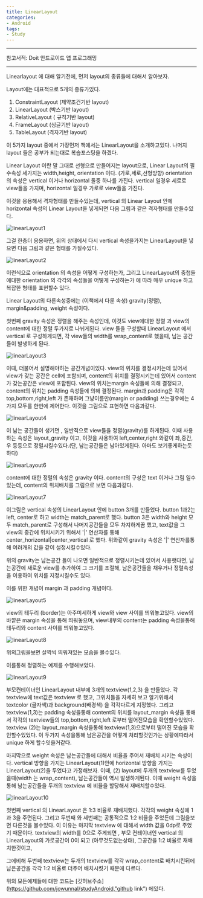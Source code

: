 ```yaml
---
title: LinearLayout
categories:
- Android
tags:
- Study
---
```


---

참고서적: Doit 안드로이드 앱 프로그래밍

---

Linearlayout 에 대해 알기전에, 먼저 layout의 종류들에 대해서 알아보자.

Layout에는 대표적으로 5개의 종류가있다.

1. ConstraintLayout (제약조건기반 layout)
2. LinearLayout (박스기반 layout)
3. RelativeLayout ( 규칙기반 layout)
4. FrameLayout (싱글기반 layout)
5. TableLayout (격자기반 layout)

이 5가지 layout 중에서 가장먼저 책에서는 LinearLayout을 소개하고있다.
나머지 layout 들은 공부가 되는대로 복습포스팅을 하겠다.

Linear Layout 이란 말 그대로 선형으로 만들어지는 layout으로, Linear Layout의 필수속성 세가지는 width,height, orientation 이다. (가로,세로,선형방향)
orientation 의 속성은 vertical 이거나 horizontal 둘중 하나를 가진다.
vertical 일경우 세로로 view들을 가지며, horizontal 일경우 가로로 view들을 가진다.

이것을 응용해서 격자형태를 만들수있는데, vertical 의 Linear Layout 안에 horizontal 속성의 Linear Layout을 넣게되면 다음 그림과 같은 격자형태를 만들수있다.

![linearLayout1](/assets/LinearLayout1.JPG)

그걸 한층더 응용하면, 위의 상태에서 다시 vertical 속성을가지는 LinearLayout을 넣으면 다음 그림과 같은 형태를 가질수있다.

![linearLayout2](/assets/LinearLayout2.JPG)

이런식으로 orientation 의 속성을 어떻게 구성하는가, 그리고 LinearLayout의 중첩들에대한 orientation 의 각각의 속성들을 어떻게 구성하는가 에 따라 매우 unique 하고 복잡한 형태를 표현할수 있다.

Linear Layout의 다른속성중에는 (이책에서 다룬 속성) gravity(정렬), margin&padding, weight 속성이다.

첫번째 gravity 속성은 정렬을 해주는 속성인데, 이것도 view에대한 정렬 과 view의 content에 대한 정렬 두가지로 나뉘게된다.
view 들을 구성할때 LinearLayout 에서 vertical 로 구성하게되면, 각 view들의 width를 wrap_content로 했을때, 남는 공간들이 발생하게 된다.

![linearLayout3](/assets/LinearLayout3.JPG)

이때, 더불어서 설명해야하는 공간개념이있다.
view의 위치를 결정시키는데 있어서 view가 갖는 공간은 cell에 포함되며,
content의 위치를 결정시키는데 있어서 content가 갖는공간은 view에 포함된다.
view의 위치는margin 속성들에 의해 결정되고, content의 위치는 padding 속성들에 의해 결정된다. margin과 padding은 각각 top,bottom,right,left 가 존재하며 그냥이름만(margin or padding) 쓰는경우에는 4가지 모두를 한번에 제어한다.
이것을 그림으로 표현하면 다음과같다.

![linearLayout4](/assets/LinearLayout4.JPG)

이 남는 공간들이 생기면 , 일반적으로 view들을 정렬(gravity)를 하게된다.
이때 사용하는 속성은 layout_gravity 이고, 이것을 사용하여 left,center,right 와같이 
좌,중간,우 등등으로 정렬시킬수있다.(단, 남는공간들은 남아있게된다. 아마도 보기좋게하는듯 하다)

![linearLayout6](/assets/LinearLayout6.JPG)

content에 대한 정렬의 속성은 gravity 이다. 
content의 구성은 text 이거나 그림 일수있는데, content의 위치배치를 그림으로 보면 다음과같다.


![linearLayout7](/assets/LinearLayout7.JPG)

이그림은 vertical 속성의 LinearLayout 안에 button 3개를 만들었다.
button 1과2는 left, center로 하고 width는 match_parent로 했다.
button 3은 width와 height 모두 match_parent로 구성해서 나머지공간들을 모두 차지하게끔 했고, text값을 그 view의 중간에 위치시키기 위해서 '|' 연산자를 통해 center_horizontal|center_vertical 로 했다. 
위와같이 gravity 속성은 '|' 연산자를통해 여러개의 값을 같이 설정시킬수있다.

위의 gravity는 남는공간 들이 나오면 일반적으로 정렬시키는데 있어서 사용햇다면,
남는공간에 새로운 view를 추가하여 그 크기를 조절해, 남은공간들을 채우거나 정렬속성을 이용하여 위치를 지정시킬수도 있다.

이를 위한 개념이 margin 과 padding  개념이다.

![linearLayout5](/assets/LinearLayout5.JPG)

view의 테두리 (border)는 아주미세하게 view와 view 사이를 띄워놓고있다.
view의 바깥은 margin 속성을 통해 띄워놓으며, view내부의 content는 padding 속성을통해
테두리와 content 사이를 띄워놓고있다.

![linearLayout8](/assets/LinearLayout8.JPG)

위의그림을보면 살짝씩 띄워져있는 모습을 볼수있다.

이를통해 정렬하는 예제를 수행해보았다.

![linearLayout9](/assets/LinearLayout9.JPG)

부모컨테이너인 LinearLayout 내부에 3개의 textview(1,2,3) 을 만들었다.
각 textview에 text값은 textview 로 했고, 그위치들을 자세히 보고 알기위해서 
textcolor (글자색)과 background(배경색) 을 각각다르게 지정했다.
그리고 textview(1,3)는 padding 속성을통해 content의 위치를  layout_margin 속성을 통해서 각각의 textview들의 top,bottom,right,left 로부터 떨어진모습을 확인할수있었다.
textview (2)는 layout_margin 속성을통해 textview(1,3)으로부터 떨어진 모습을 확인할수있었다. 이 두가지 속성을통해 남은공간을 어떻게 처리할것인가는 상황에따라서 unique 하게 할수잇을거같다.

마지막으로 weight 속성은 남는공간들에 대해서 비율을 주어서 재배치 시키는 속성이다.
vertical 방향을 가지는 LinearLayout(1)안에 horizontal 방향을 가지는 LinearLayout(2)을 두었다고 가정해보자.
이때, (2) layout에 두개의 textview를 두었을때(width 는 wrap_content), 남는공간들이 역시 발생하게된다. 이때 weight 속성을 통해 남는공간들을 두개의 textview 에 비율을 할당해서 재배치할수있다.

![linearLayout10](/assets/LinearLayout10.JPG)

첫번째 vertical 의 LinearLayout 은 1:3 비율로 재배치했다.
각각의 weight 속성에 1과 3을 주면된다.
그리고 두번째 와 세번째는 공통적으로 1:2 비율을 주었든데 그림을보면 다른것을 볼수있다.
이 이유는 마지막 textview 에 대해서 width 값을 0dp로 주었기 때문이다.
textview의 width를 0으로 주게되면 , 부모 컨테이너인 vertical 의 LinearLayout의 가로공간이 0이 되고 (아무것도없는상태), 그공간을 1:2 비율로 재배치한것이고,

그에비해 두번째 textview는 두개의 textview를 각각 wrap_content로 배치시킨뒤에 남은공간을 각각 1:2 비율로 더주어 배치시켯기 때문에 다르다.

위의 모든예제들에 대한 코드는 [깃허브주소](https://github.com/jowunnal/studyAndroid,"github link") 에있다.
